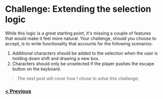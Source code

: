
# Challenge: Extending the selection logic

While this logic is a great starting point, it's missing a couple of features that would make it feel more natural. Your challenge, should you choose to accept, is to write functionality that accounts for the following scenarios:

1. Additional characters should be added to the selection when the user is holding down shift and drawing a new box. 
2. Characters should only be unselected if the player pushes the escape button on the keyboard.

> The next post will cover how I chose to solve this challenge. 

### [< Previous](./pt-6-coding-the-selection-logic.md)  
